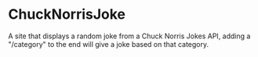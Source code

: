 # ChuckNorrisJoke
A site that displays a random joke from a Chuck Norris Jokes API, adding a "/category" to the end will give a joke based on that category.
